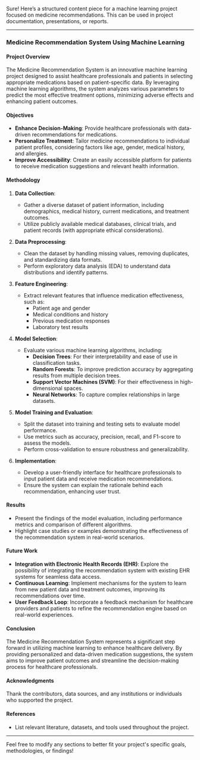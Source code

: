 Sure! Here’s a structured content piece for a machine learning project focused on medicine recommendations. This can be used in project documentation, presentations, or reports.

---

### Medicine Recommendation System Using Machine Learning

#### Project Overview
The Medicine Recommendation System is an innovative machine learning project designed to assist healthcare professionals and patients in selecting appropriate medications based on patient-specific data. By leveraging machine learning algorithms, the system analyzes various parameters to predict the most effective treatment options, minimizing adverse effects and enhancing patient outcomes.

#### Objectives
- **Enhance Decision-Making**: Provide healthcare professionals with data-driven recommendations for medications.
- **Personalize Treatment**: Tailor medicine recommendations to individual patient profiles, considering factors like age, gender, medical history, and allergies.
- **Improve Accessibility**: Create an easily accessible platform for patients to receive medication suggestions and relevant health information.

#### Methodology

1. **Data Collection**:
   - Gather a diverse dataset of patient information, including demographics, medical history, current medications, and treatment outcomes.
   - Utilize publicly available medical databases, clinical trials, and patient records (with appropriate ethical considerations).

2. **Data Preprocessing**:
   - Clean the dataset by handling missing values, removing duplicates, and standardizing data formats.
   - Perform exploratory data analysis (EDA) to understand data distributions and identify patterns.

3. **Feature Engineering**:
   - Extract relevant features that influence medication effectiveness, such as:
     - Patient age and gender
     - Medical conditions and history
     - Previous medication responses
     - Laboratory test results

4. **Model Selection**:
   - Evaluate various machine learning algorithms, including:
     - **Decision Trees**: For their interpretability and ease of use in classification tasks.
     - **Random Forests**: To improve prediction accuracy by aggregating results from multiple decision trees.
     - **Support Vector Machines (SVM)**: For their effectiveness in high-dimensional spaces.
     - **Neural Networks**: To capture complex relationships in large datasets.

5. **Model Training and Evaluation**:
   - Split the dataset into training and testing sets to evaluate model performance.
   - Use metrics such as accuracy, precision, recall, and F1-score to assess the models.
   - Perform cross-validation to ensure robustness and generalizability.

6. **Implementation**:
   - Develop a user-friendly interface for healthcare professionals to input patient data and receive medication recommendations.
   - Ensure the system can explain the rationale behind each recommendation, enhancing user trust.

#### Results
- Present the findings of the model evaluation, including performance metrics and comparison of different algorithms.
- Highlight case studies or examples demonstrating the effectiveness of the recommendation system in real-world scenarios.

#### Future Work
- **Integration with Electronic Health Records (EHR)**: Explore the possibility of integrating the recommendation system with existing EHR systems for seamless data access.
- **Continuous Learning**: Implement mechanisms for the system to learn from new patient data and treatment outcomes, improving its recommendations over time.
- **User Feedback Loop**: Incorporate a feedback mechanism for healthcare providers and patients to refine the recommendation engine based on real-world experiences.

#### Conclusion
The Medicine Recommendation System represents a significant step forward in utilizing machine learning to enhance healthcare delivery. By providing personalized and data-driven medication suggestions, the system aims to improve patient outcomes and streamline the decision-making process for healthcare professionals.

#### Acknowledgments
Thank the contributors, data sources, and any institutions or individuals who supported the project.

#### References
- List relevant literature, datasets, and tools used throughout the project.

---

Feel free to modify any sections to better fit your project's specific goals, methodologies, or findings!
